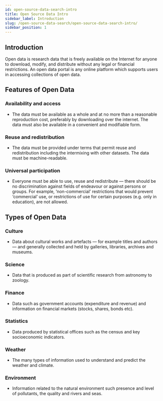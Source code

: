 ```yaml
---
id: open-source-data-search-intro
title: Open Source Data Intro
sidebar_label: Introduction
slug: /open-source-data-search/open-source-data-search-intro/
sidebar_position: 1
---
```


## **Introduction**

Open data is research data that is freely available on the Internet for anyone to download, modify, and distribute without any legal or financial restrictions. An open data portal is any online platform which supports users in accessing collections of open data.

## **Features of Open Data**

### Availability and access
  - The data must be available as a whole and at no more than a reasonable reproduction cost, preferably by downloading over the internet. The data must also be available in a convenient and modifiable form.

### Reuse and redistribution
  - The data must be provided under terms that permit reuse and redistribution including the intermixing with other datasets. The data must be machine-readable.

### Universal participation
  - Everyone must be able to use, reuse and redistribute — there should be no discrimination against fields of endeavour or against persons or groups. For example, ‘non-commercial’ restrictions that would prevent ‘commercial’ use, or restrictions of use for certain purposes (e.g. only in education), are not allowed.

## **Types of Open Data**

### Culture
  - Data about cultural works and artefacts — for example titles and authors — and generally collected and held by galleries, libraries, archives and museums.

### Science
  - Data that is produced as part of scientific research from astronomy to zoology.

### Finance
  - Data such as government accounts (expenditure and revenue) and information on financial markets (stocks, shares, bonds etc).

### Statistics
  - Data produced by statistical offices such as the census and key socioeconomic indicators.

### Weather
  - The many types of information used to understand and predict the weather and climate.

### Environment
  - Information related to the natural environment such presence and level of pollutants, the quality and rivers and seas.
